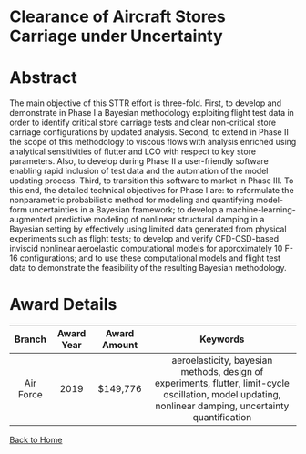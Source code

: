 
Clearance of Aircraft Stores Carriage under Uncertainty
=======================================================

# Abstract


The main objective of this STTR effort is three-fold. First, to develop and demonstrate in Phase I a Bayesian methodology exploiting flight test data in order to identify critical store carriage tests and clear non-critical store carriage configurations by updated analysis. Second, to extend in Phase II the scope of this methodology to viscous flows with analysis enriched using analytical sensitivities of flutter and LCO with respect to key store parameters. Also, to develop during Phase II a user-friendly software enabling rapid inclusion of test data and the automation of the model updating process. Third, to transition this software to market in Phase III. To this end, the detailed technical objectives for Phase I are: to reformulate the nonparametric probabilistic method for modeling and quantifying model-form uncertainties in a Bayesian framework; to develop a machine-learning-augmented predictive modeling of nonlinear structural damping in a Bayesian setting by effectively using limited data generated from physical experiments such as flight tests; to develop and verify CFD-CSD-based inviscid nonlinear aeroelastic computational models for approximately 10 F-16 configurations; and to use these computational models and flight test data to demonstrate the feasibility of the resulting Bayesian methodology.  

# Award Details

|Branch|Award Year|Award Amount|Keywords|
| :---: | :---: | :---: | :---: |
|Air Force|2019|$149,776|aeroelasticity, bayesian methods, design of experiments, flutter, limit-cycle oscillation, model updating, nonlinear damping, uncertainty quantification|
  
  


[Back to Home](https://github.com/chrischow/dod_sbir_awards/DJ/#1470)